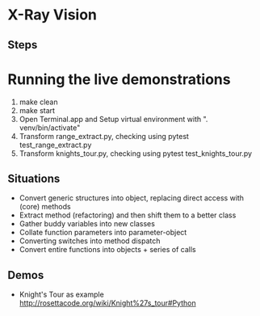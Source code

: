 # X-Ray Vision

## Steps

# Running the live demonstrations 

1. make clean
2. make start
3. Open Terminal.app and Setup virtual environment with ". venv/bin/activate"
4. Transform range_extract.py, checking using pytest test_range_extract.py
5. Transform knights_tour.py, checking using pytest test_knights_tour.py

## Situations

- Convert generic structures into object, replacing direct access with (core) methods
- Extract method (refactoring) and then shift them to a better class
- Gather buddy variables into new classes
- Collate function parameters into parameter-object
- Converting switches into method dispatch
- Convert entire functions into objects + series of calls


## Demos

* Knight's Tour as example http://rosettacode.org/wiki/Knight%27s_tour#Python
